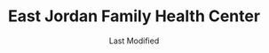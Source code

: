 ---
layout: location-page
date: Last Modified
description: "Local COVID-19 testing is available at East Jordan Family Health Center in East Jordan, Michigan, USA."
permalink: "locations/michigan/east-jordan/east-jordan-family-health-center/"
tags:
  - locations
  - michigan
title: East Jordan Family Health Center
uniqueName: east-jordan-family-health-center
state: Michigan
stateAbbr: MI
hood: "East Jordan"
address: "601 Bridge St"
city: "East Jordan"
zip: "49727"
zipsNearby: "49610 49705 49706 49611 49612 49709 49615 49616 49617 49712 49713 49716 49620 49717 49718 49621 49622 49711 49720 49721 48619 49722 49625 49723 49727 49627 49629 49729 49730 49630 48621 49633 49733 49734 49735 49636 49637 49738 49739 49737 49740 49743 48627 49746 49640 48629 49749 49643 49751 49646 49648 49649 49650 49651 49653 49654 49755 49756 48743 48636 49757 49701 49659 49663 49664 49666 49667 49668 49759 48647 49761 49670 49764 49673 49674 49765 49769 49770 49775 49676 48653 49781 49782 49680 49682 49683 49791 49792 49684 49685 49686 49696 49795 49796 49797 49690 49799" 
mapUrl: "http://maps.apple.com/?q=East+Jordan+Family+Health+Center&address=601+Bridge+St,East+Jordan,Michigan,49727"
locationType: Drive-thru
phone: "231-222-2320"
website: "https://ejfhc.org/covid-19/"
onlineBooking: undefined
closed: undefined
closedUpdate: May 25th, 2020
notes: "By appointment only. Requires referral from a primary health provider. For individuals with symptoms. Limited test kits available."
days: M, W, F
hours: Noon-4PM
ctaMessage: Learn more
ctaUrl: "https://ejfhc.org/covid-19/"
---
